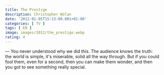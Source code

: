 ```yaml
---
title: The Prestige
description: Christopher Nolan
date: '2012-01-05T15:13:00.001+01:00'
categories: [ TV ]
tags: [ EN ]
image: images/2012/the_prestige.webp
rating: 4
---
```


&mdash; You never understood why we did this. The audience knows the truth: the world is simple, it's miserable, solid all the way through. But if you could fool them, even for a second, then you can make them wonder, and then you got to see something really special.
